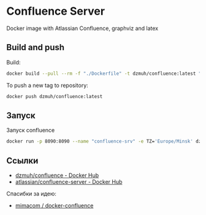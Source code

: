 # Confluence Server

Docker image with Atlassian Confluence, graphviz and latex

## Build and push

Build:

``` bash
docker build --pull --rm -f "./Dockerfile" -t dzmuh/confluence:latest "$(pwd)"
```

To push a new tag to repository:

``` bash
docker push dzmuh/confluence:latest
```

## Запуск

Запуск confluence

``` bash
docker run -p 8090:8090 --name "confluence-srv" -e TZ='Europe/Minsk' dzmuh/confluence
```

## Ссылки

* [dzmuh/confluence - Docker Hub](https://hub.docker.com/r/dzmuh/confluence)
* [atlassian/confluence-server - Docker Hub](https://hub.docker.com/r/atlassian/confluence-server)

Спасибки за идею:

* [ mimacom / docker-confluence ](https://github.com/mimacom/docker-confluence)
